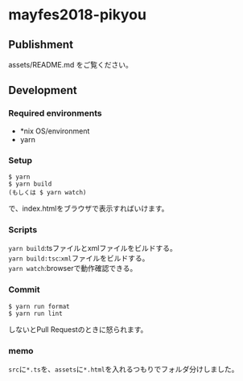 # mayfes2018-pikyou

## Publishment

assets/README.md をご覧ください。

## Development
### Required environments
* \*nix OS/environment
* yarn

### Setup
```console
$ yarn
$ yarn build
(もしくは $ yarn watch)
```
で、index.htmlをブラウザで表示すればいけます。  

### Scripts
`yarn build`:tsファイルとxmlファイルをビルドする。  
`yarn build:tsc`:`xml`ファイルをビルドする。  
`yarn watch`:browserで動作確認できる。  

### Commit

```console
$ yarn run format
$ yarn run lint
```

しないとPull Requestのときに怒られます。

### memo
`src`に`*.ts`を、`assets`に`*.html`を入れるつもりでフォルダ分けしました。  
